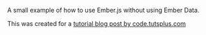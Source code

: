 A small example of how to use Ember.js without using Ember Data.

This was created for a [tutorial blog post by code.tutsplus.com](http://code.tutsplus.com/tutorials/getting-into-ember-js-part-3--net-31394)
